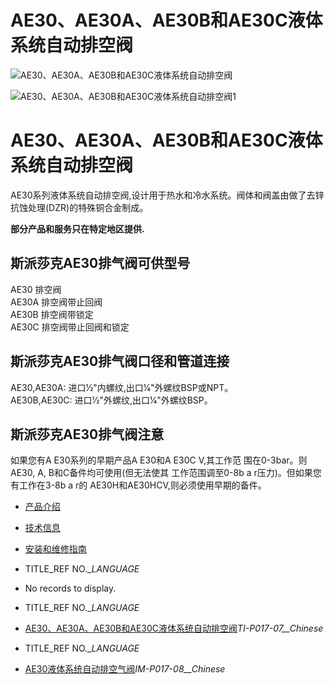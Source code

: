 

# AE30、AE30A、AE30B和AE30C液体系统自动排空阀

![AE30、AE30A、AE30B和AE30C液体系统自动排空阀](/d/file/p/531ab31dc3d6882fb5f56bce53616c1b.jpg)

![AE30、AE30A、AE30B和AE30C液体系统自动排空阀1](/d/file/p/531ab31dc3d6882fb5f56bce53616c1b.jpg)

# AE30、AE30A、AE30B和AE30C液体系统自动排空阀

AE30系列液体系统自动排空阀,设计用于热水和冷水系统。阀体和阀盖由做了去锌抗蚀处理(DZR)的特殊铜合金制成。

**部分产品和服务只在特定地区提供.**

## 斯派莎克AE30排气阀可供型号

AE30 排空阀  
AE30A 排空阀带止回阀  
AE30B 排空阀带锁定  
AE30C 排空阀带止回阀和锁定

## 斯派莎克AE30排气阀口径和管道连接

AE30,AE30A: 进口1⁄2"内螺纹,出口1⁄4"外螺纹BSP或NPT。  
AE30B,AE30C: 进口1⁄2"外螺纹,出口1⁄4"外螺纹BSP。

## 斯派莎克AE30排气阀注意

如果您有A E30系列的早期产品A E30和A E30C V,其工作范 围在0-3bar。则AE30, A, B和C备件均可使用(但无法使其 工作范围调至0-8b a r压力)。但如果您有工作在3-8b a r的 AE30H和AE30HCV,则必须使用早期的备件。

-   [产品介绍](javascript:navactive(1);)
-   [技术信息](javascript:navactive(2);)
-   [安装和维修指南](javascript:navactive(3);)

-   TITLE_REF NO.__LANGUAGE_
-   No records to display.

-   TITLE_REF NO.__LANGUAGE_
-   [AE30、AE30A、AE30B和AE30C液体系统自动排空阀](/d/pdf/TI-P017-07-AE30、AE30A、AE30B和AE30C液体系统自动排空阀.pdf)_TI-P017-07__Chinese_

-   TITLE_REF NO.__LANGUAGE_
-   [AE30液体系统自动排空气阀](/d/pdf/IM-P017-08-AE30液体系统自动排空气阀.pdf)_IM-P017-08__Chinese_
